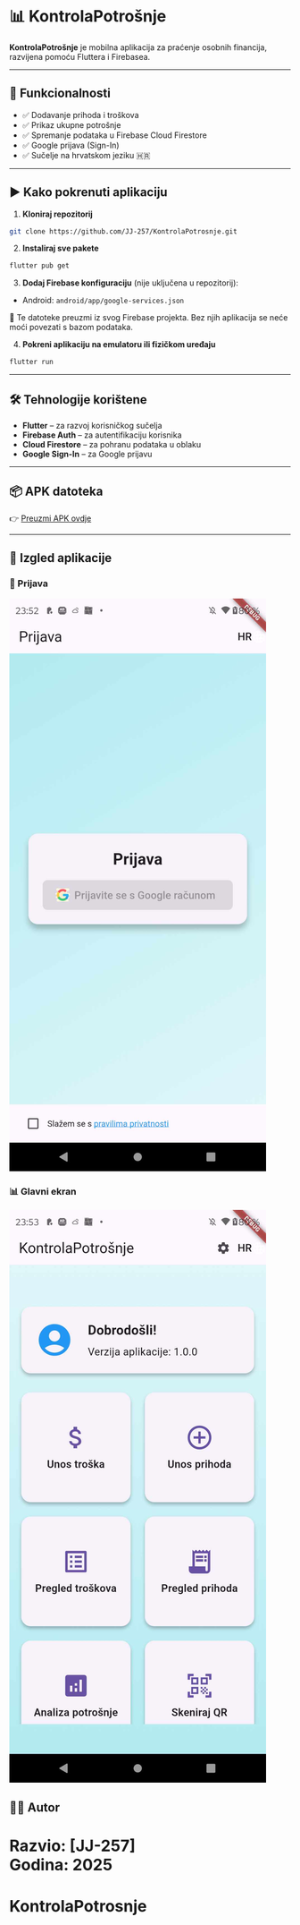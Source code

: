 # 📊 KontrolaPotrošnje

**KontrolaPotrošnje** je mobilna aplikacija za praćenje osobnih financija, razvijena pomoću Fluttera i Firebasea.

---

## 🔧 Funkcionalnosti

- ✅ Dodavanje prihoda i troškova
- ✅ Prikaz ukupne potrošnje
- ✅ Spremanje podataka u Firebase Cloud Firestore
- ✅ Google prijava (Sign-In)
- ✅ Sučelje na hrvatskom jeziku 🇭🇷

---

## ▶️ Kako pokrenuti aplikaciju

1. **Kloniraj repozitorij**

```bash
git clone https://github.com/JJ-257/KontrolaPotrosnje.git
```

2. **Instaliraj sve pakete**

```bash
flutter pub get
```

3. **Dodaj Firebase konfiguraciju** (nije uključena u repozitorij):

- Android: `android/app/google-services.json`

📌 Te datoteke preuzmi iz svog Firebase projekta. Bez njih aplikacija se neće moći povezati s bazom podataka.

4. **Pokreni aplikaciju na emulatoru ili fizičkom uređaju**

```bash
flutter run
```

---

## 🛠️ Tehnologije korištene

- **Flutter** – za razvoj korisničkog sučelja
- **Firebase Auth** – za autentifikaciju korisnika
- **Cloud Firestore** – za pohranu podataka u oblaku
- **Google Sign-In** – za Google prijavu

---

## 📦 APK datoteka 



👉 [Preuzmi APK ovdje](https://github.com/JJ-257/KontrolaPotrosnje/releases/tag/v1.0.0)

---

## 📸 Izgled aplikacije

### 🧾 Prijava
![Login](assets/1.jpg)

### 📊 Glavni ekran
![Glavni ekran](assets/2.jpg)
## 👨‍💻 Autor

Razvio: [JJ-257]  
Godina: 2025
=======
# KontrolaPotrosnje

